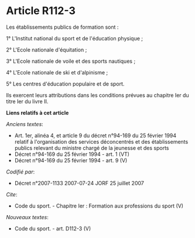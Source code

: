 # Article R112-3

Les établissements publics de formation sont : 

1° L'Institut national du sport et de l'éducation physique ; 

2° L'Ecole nationale d'équitation ; 

3° L'Ecole nationale de voile et des sports nautiques ; 

4° L'Ecole nationale de ski et d'alpinisme ; 

5° Les centres d'éducation populaire et de sport. 

Ils exercent leurs attributions dans les conditions prévues au chapitre Ier du titre Ier du livre II.

**Liens relatifs à cet article**

_Anciens textes_:

  - Art. 1er, alinéa 4, et article 9 du décret n°94-169 du 25 février 1994 relatif à l'organisation des services déconcentrés et des établissements publics relevant du ministre chargé de la jeunesse et des sports
  - Décret n°94-169 du 25 février 1994 - art. 1 (VT)
  - Décret n°94-169 du 25 février 1994 - art. 9 (V)

_Codifié par_:

  - Décret n°2007-1133 2007-07-24 JORF 25 juillet 2007

_Cite_:

  - Code du sport. -  Chapitre Ier : Formation aux professions du sport (V)

_Nouveaux textes_:

  - Code du sport. - art. D112-3 (V)
